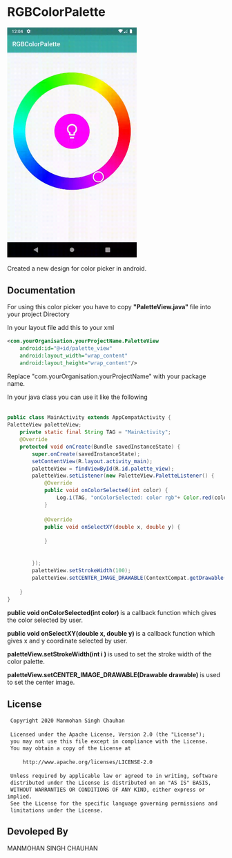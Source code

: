 # RGBColorPalette



<img src="readmeFiles/demo.gif" width="300">

Created a new design for color picker in android.



<h2>Documentation</h2>

For using this color picker you have to copy  <b> "PaletteView.java" </b> file into your project Directory

In your layout file add this to your xml
```xml
<com.yourOrganisation.yourProjectName.PaletteView
    android:id="@+id/palette_view"
    android:layout_width="wrap_content"
    android:layout_height="wrap_content"/>
```       
    
Replace "com.yourOrganisation.yourProjectName" with your package name.

In your java class you can use it like the following

```java

public class MainActivity extends AppCompatActivity {
PaletteView paletteView;
    private static final String TAG = "MainActivity";
    @Override
    protected void onCreate(Bundle savedInstanceState) {
        super.onCreate(savedInstanceState);
        setContentView(R.layout.activity_main);
        paletteView = findViewById(R.id.palette_view);
        paletteView.setListener(new PaletteView.PaletteListener() {
            @Override
            public void onColorSelected(int color) {
                Log.i(TAG, "onColorSelected: color rgb"+ Color.red(color)+" , "+Color.green(color)+" , "+Color.blue(color));
            }

            @Override
            public void onSelectXY(double x, double y) {

            }


        });
        paletteView.setStrokeWidth(100);
        paletteView.setCENTER_IMAGE_DRAWABLE(ContextCompat.getDrawable(this,R.drawable.bulb));

    }
}

```

<b> public void onColorSelected(int color) </b> is a callback function which gives the color selected by user.

<b>  public void onSelectXY(double x, double y) </b>  is a callback function which gives x and y coordinate selected by user.

<b> paletteView.setStrokeWidth(int i ) </b>  is used to set the stroke width of the color palette.

<b> paletteView.setCENTER_IMAGE_DRAWABLE(Drawable drawable) </b> is used to set the center image.

<H2>License</H2>
	
 	 Copyright 2020 Manmohan Singh Chauhan
 	
 	 Licensed under the Apache License, Version 2.0 (the "License");
 	 you may not use this file except in compliance with the License.
 	 You may obtain a copy of the License at
 	
 	     http://www.apache.org/licenses/LICENSE-2.0
 	
 	 Unless required by applicable law or agreed to in writing, software
	 distributed under the License is distributed on an "AS IS" BASIS,
 	 WITHOUT WARRANTIES OR CONDITIONS OF ANY KIND, either express or implied.
 	 See the License for the specific language governing permissions and
 	 limitations under the License.
 	

<h2>Devoleped By</h2>
MANMOHAN SINGH CHAUHAN


